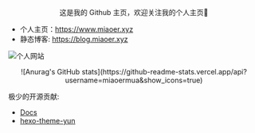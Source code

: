 <p align="center">
这是我的 Github 主页，欢迎关注我的个人主页👻
</p>

- 个人主页：https://www.miaoer.xyz
- 静态博客: https://blog.miaoer.xyz

![个人网站](https://cdn.jsdelivr.net/gh/miaoermua/CatCDN@latest/images/miaoer-webhome.png)

<p align="center">
![Anurag's GitHub stats](https://github-readme-stats.vercel.app/api?username=miaoermua&show_icons=true)
</p>

极少的开源贡献:
- [Docs](https://github.com/mx-space/docs)
- [hexo-theme-yun](https://github.com/YunYouJun/hexo-theme-yun)
